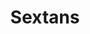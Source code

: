 ---
title: "Sextans"
hashtag: sextans
borders:
  - Crater
  - Hydra
  - Leo
tags:
  - Constellation
---